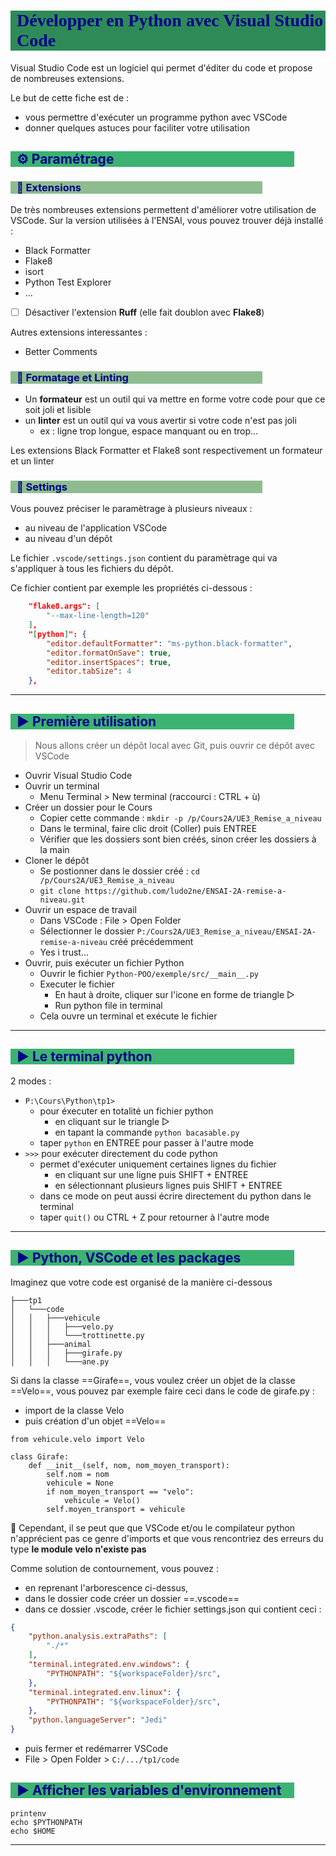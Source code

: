 # Développer en Python avec Visual Studio Code

Visual Studio Code est un logiciel qui permet d'éditer du code et propose de nombreuses extensions.

Le but de cette fiche est de :

* vous permettre d'exécuter un programme python avec VSCode
* donner quelques astuces pour faciliter votre utilisation

## :gear: Paramétrage

### :small_orange_diamond: Extensions

De très nombreuses extensions permettent d'améliorer votre utilisation de VSCode.
Sur la version utilisées à l'ENSAI, vous pouvez trouver déjà installé :

* Black Formatter
* Flake8
* isort
* Python Test Explorer
* ...
* [ ] Désactiver l'extension **Ruff** (elle fait doublon avec **Flake8**)

Autres extensions interessantes : 

* Better Comments

### :small_orange_diamond: Formatage et Linting

* Un **formateur** est un outil qui va mettre en forme votre code pour que ce soit joli et lisible
* un **linter** est un outil qui va vous avertir si votre code n'est pas joli
  * ex : ligne trop longue, espace manquant ou en trop...

Les extensions Black Formatter et Flake8 sont respectivement un formateur et un linter

### :small_orange_diamond: Settings

Vous pouvez préciser le paramètrage à plusieurs niveaux :

* au niveau de l'application VSCode
* au niveau d'un dépôt

Le fichier `.vscode/settings.json` contient du paramètrage qui va s'appliquer à tous les fichiers du dépôt.

Ce fichier contient par exemple les propriétés ci-dessous :

```json
    "flake8.args": [
        "--max-line-length=120"
    ],
    "[python]": {
        "editor.defaultFormatter": "ms-python.black-formatter",
        "editor.formatOnSave": true,
        "editor.insertSpaces": true,
        "editor.tabSize": 4
    },
```

---

## :arrow_forward: Première utilisation

> Nous allons créer un dépôt local avec Git, puis ouvrir ce dépôt avec VSCode

* Ouvrir Visual Studio Code
* Ouvrir un terminal
  * Menu Terminal > New terminal (raccourci : CTRL + ù)
* Créer un dossier pour le Cours
  * Copier cette commande : `mkdir -p /p/Cours2A/UE3_Remise_a_niveau`
  * Dans le terminal, faire clic droit (Coller) puis ENTREE
  * Vérifier que les dossiers sont bien créés, sinon créer les dossiers à la main
* Cloner le dépôt
  * Se postionner dans le dossier créé : `cd /p/Cours2A/UE3_Remise_a_niveau`
  * `git clone https://github.com/ludo2ne/ENSAI-2A-remise-a-niveau.git`
* Ouvrir un espace de travail
  * Dans VSCode : File > Open Folder
  * Sélectionner le dossier `P:/Cours2A/UE3_Remise_a_niveau/ENSAI-2A-remise-a-niveau` créé précédemment
  * Yes i trust...
* Ouvrir, puis exécuter un fichier Python
  * Ouvrir le fichier `Python-POO/exemple/src/__main__.py`
  * Executer le fichier
    * En haut à droite, cliquer sur l'icone en forme de triangle ▷
    * Run python file in terminal
  * Cela ouvre un terminal et exécute le fichier

---

## :arrow_forward: Le terminal python

2 modes :

* `P:\Cours\Python\tp1>`
  * pour éxecuter en totalité un fichier python
    * en cliquant sur le triangle ▷
    * en tapant la commande `python bacasable.py`
  * taper `python` en ENTREE pour passer à l'autre mode
* `>>>` pour exécuter directement du code python
  * permet d'exécuter uniquement certaines lignes du fichier
    * en cliquant sur une ligne puis SHIFT + ENTREE
    * en sélectionnant plusieurs lignes puis SHIFT + ENTREE
  * dans ce mode on peut aussi écrire directement du python dans le terminal
  * taper `quit()` ou CTRL + Z pour retourner à l'autre mode

---

## :arrow_forward: Python, VSCode et les packages

Imaginez que votre code est organisé de la manière ci-dessous

```
├───tp1
│   └───code
│   │   ├───vehicule
│   │   │   ├───velo.py
│   │   │   └───trottinette.py
│   │   ├───animal
│   │   │   ├───girafe.py
│   │   │   └───ane.py
```

Si dans la classe ==Girafe==, vous voulez créer un objet de la classe ==Velo==, vous pouvez par exemple faire ceci dans le code de girafe.py :

* import de la classe Velo
* puis création d'un objet ==Velo==

```python=
from vehicule.velo import Velo

class Girafe:
    def __init__(self, nom, nom_moyen_transport):
        self.nom = nom
        vehicule = None
        if nom_moyen_transport == "velo":
            vehicule = Velo()
        self.moyen_transport = vehicule
```

:rotating_light: Cependant, il se peut que que VSCode et/ou le compilateur python n'apprécient pas ce genre d'imports et que vous rencontriez des erreurs du type **le module velo n'existe pas**

Comme solution de contournement, vous pouvez :

* en reprenant l'arborescence ci-dessus,
* dans le dossier code créer un dossier ==.vscode==
* dans ce dossier .vscode, créer le fichier settings.json qui contient ceci :

```json
{
    "python.analysis.extraPaths": [
        "./*"
    ],
    "terminal.integrated.env.windows": {
        "PYTHONPATH": "${workspaceFolder}/src",
    },
    "terminal.integrated.env.linux": {
        "PYTHONPATH": "${workspaceFolder}/src",
    },
    "python.languageServer": "Jedi"
}
```

* puis fermer et redémarrer VSCode
* File > Open Folder > `C:/.../tp1/code`

## :arrow_forward: Afficher les variables d'environnement

```bash=
printenv
echo $PYTHONPATH
echo $HOME
```

---

<style>
    h1{
        color: darkblue;
        font-family: "Calibri";
        font-weight: bold;
        background-color: seagreen;
        padding-left: 10px;
    }
    h2{
        color: darkblue;
        background-color: mediumseagreen;
        margin-right: 10%;
        padding-left: 10px;
    }
    h3{
        color: darkblue;
        background-color: darkseagreen;
        margin-right: 20%;
        padding-left: 10px;
    }
    h4{
        color: darkblue;
        background-color: lightseagreen;
        margin-right: 30%;
        padding-left: 10px;
    }
    h5{
        color: darkblue;
        background-color: aquamarine;
        margin-right: 40%;
        padding-left: 10px;
    }
</style>

